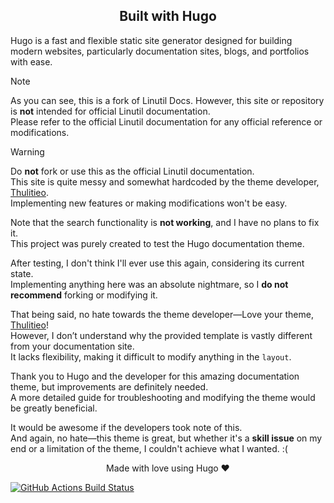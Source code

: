 <div align="center">
<h2>Built with Hugo</h2>
</div>

Hugo is a fast and flexible static site generator designed for building modern websites, particularly documentation sites, blogs, and portfolios with ease.

> [!NOTE]
> As you can see, this is a fork of Linutil Docs. However, this site or repository is **not** intended for official Linutil documentation.  
> Please refer to the official Linutil documentation for any official reference or modifications.

> [!WARNING]
> Do **not** fork or use this as the official Linutil documentation.  
> This site is quite messy and somewhat hardcoded by the theme developer, [Thulitieo](https://github.com/thuliteio/getdoks.org/).  
> Implementing new features or making modifications won't be easy.

Note that the search functionality is **not working**, and I have no plans to fix it.  
This project was purely created to test the Hugo documentation theme.

After testing, I don't think I'll ever use this again, considering its current state.  
Implementing anything here was an absolute nightmare, so I **do not recommend** forking or modifying it.

That being said, no hate towards the theme developer—Love your theme, [Thulitieo](https://github.com/thuliteio/getdoks.org/)!  
However, I don’t understand why the provided template is vastly different from your documentation site.  
It lacks flexibility, making it difficult to modify anything in the `layout`.

Thank you to Hugo and the developer for this amazing documentation theme, but improvements are definitely needed.  
A more detailed guide for troubleshooting and modifying the theme would be greatly beneficial.

It would be awesome if the developers took note of this.  
And again, no hate—this theme is great, but whether it's a **skill issue** on my end or a limitation of the theme, I couldn't achieve what I wanted. :(

<div align="center">
Made with love using Hugo ❤️
</div>

[![GitHub Actions Build Status][check]][link]

[check]: https://github.com/harilvfs/linutil-docs/actions/workflows/deploy.yml/badge.svg  
[link]: https://github.com/harilvfs/linutil-docs/actions/workflows/deploy.yml
